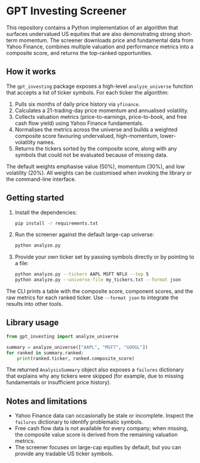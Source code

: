 # GPT Investing Screener

This repository contains a Python implementation of an algorithm that surfaces undervalued US equities that are also demonstrating strong short-term momentum. The screener downloads price and fundamental data from Yahoo Finance, combines multiple valuation and performance metrics into a composite score, and returns the top-ranked opportunities.

## How it works

The `gpt_investing` package exposes a high-level `analyze_universe` function that accepts a list of ticker symbols. For each ticker the algorithm:

1. Pulls six months of daily price history via `yfinance`.
2. Calculates a 21-trading-day price momentum and annualised volatility.
3. Collects valuation metrics (price-to-earnings, price-to-book, and free cash flow yield) using Yahoo Finance fundamentals.
4. Normalises the metrics across the universe and builds a weighted composite score favouring undervalued, high-momentum, lower-volatility names.
5. Returns the tickers sorted by the composite score, along with any symbols that could not be evaluated because of missing data.

The default weights emphasise value (50%), momentum (30%), and low volatility (20%). All weights can be customised when invoking the library or the command-line interface.

## Getting started

1. Install the dependencies:
   ```bash
   pip install -r requirements.txt
   ```
2. Run the screener against the default large-cap universe:
   ```bash
   python analyze.py
   ```
3. Provide your own ticker set by passing symbols directly or by pointing to a file:
   ```bash
   python analyze.py --tickers AAPL MSFT NFLX --top 5
   python analyze.py --universe-file my_tickers.txt --format json
   ```

The CLI prints a table with the composite score, component scores, and the raw metrics for each ranked ticker. Use `--format json` to integrate the results into other tools.

## Library usage

```python
from gpt_investing import analyze_universe

summary = analyze_universe(["AAPL", "MSFT", "GOOGL"])
for ranked in summary.ranked:
    print(ranked.ticker, ranked.composite_score)
```

The returned `AnalysisSummary` object also exposes a `failures` dictionary that explains why any tickers were skipped (for example, due to missing fundamentals or insufficient price history).

## Notes and limitations

- Yahoo Finance data can occasionally be stale or incomplete. Inspect the `failures` dictionary to identify problematic symbols.
- Free cash flow data is not available for every company; when missing, the composite value score is derived from the remaining valuation metrics.
- The screener focuses on large-cap equities by default, but you can provide any tradable US ticker symbols.

